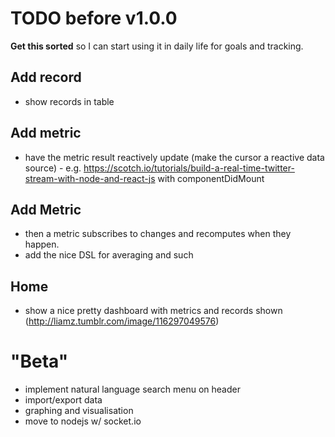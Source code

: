 TODO before v1.0.0
==================

**Get this sorted** so I can start using it in daily life for goals and tracking.

## Add record
 - show records in table

## Add metric
 - have the metric result reactively update (make the cursor a reactive data source) - e.g. https://scotch.io/tutorials/build-a-real-time-twitter-stream-with-node-and-react-js with componentDidMount

## Add Metric
 - then a metric subscribes to changes and recomputes when they happen.
 - add the nice DSL for averaging and such

## Home
 - show a nice pretty dashboard with metrics and records shown (http://liamz.tumblr.com/image/116297049576)


"Beta"
======

 - implement natural language search menu on header
 - import/export data
 - graphing and visualisation
 - move to nodejs w/ socket.io
